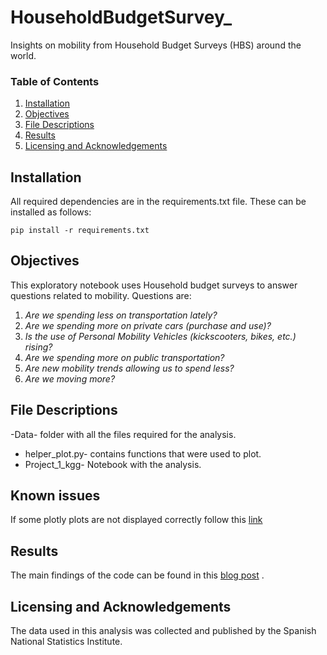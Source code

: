 # HouseholdBudgetSurvey_
Insights on mobility from Household Budget Surveys (HBS) around the world.

### Table of Contents

1. [Installation](#installation)
2. [Objectives](#objectives)
3. [File Descriptions](#files)
4. [Results](#results)
5. [Licensing and Acknowledgements](#acknowledgments)

## Installation <a name="installation"></a>
All required dependencies are in the requirements.txt file. These can be installed as follows:

```
pip install -r requirements.txt
```

## Objectives <a name="objectives"></a>
This exploratory notebook uses Household budget surveys to answer questions related to mobility.
Questions are:
1. _Are we spending less on transportation lately?_  
2. _Are we spending more on private cars (purchase and use)?_  
3. _Is the use of Personal Mobility Vehicles (kickscooters, bikes, etc.) rising?_  
4. _Are we spending more on public transportation?_    
5. _Are new mobility trends allowing us to spend less?_  
6. _Are we moving more?_  


## File Descriptions <a name="files"></a>
-Data- folder with all the files required for the analysis.
- helper_plot.py- contains functions that were used to plot.
- Project_1_kgg- Notebook with the analysis.




## Known issues
If some plotly plots are not displayed correctly follow this [link](https://stackoverflow.com/questions/66557543/valueerror-mime-type-rendering-requires-nbformat-4-2-0-but-it-is-not-installed)


## Results <a name="results"></a>

The main findings of the code can be found in this [blog post](file:///Users/keilagonzalez/Documents/Learning/Udacity/keilagg.github.io/pages/transport_spain.html)
.

## Licensing and Acknowledgements <a name="acknowledgments"></a>
The data used in this analysis was collected and published by the Spanish National Statistics Institute.



